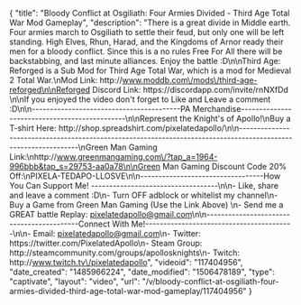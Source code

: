 {
    "title": "Bloody Conflict at Osgiliath: Four Armies Divided - Third Age Total War Mod Gameplay",
    "description": "There is a great divide in Middle earth.  Four armies march to Osgiliath to settle their feud, but only one will be left standing.  High Elves, Rhun, Harad, and the Kingdoms of Arnor ready their men for a bloody conflict.  Since this is a no rules Free For All there will be backstabbing, and last minute alliances.  Enjoy the battle :D\n\nThird Age: Reforged is a Sub Mod for Third Age Total War, which is a mod for Medieval 2 Total War.\nMod Link: http:\/\/www.moddb.com\/mods\/third-age-reforged\n\nReforged Discord Link: https:\/\/discordapp.com\/invite\/rnNXfDd  \n\nIf you enjoyed the video don't forget to Like and Leave a comment :D\n\n-----------------------------------------PA Merchandise----------------------------------------------\n\nRepresent the Knight's of Apollo!\nBuy a T-shirt Here: http:\/\/shop.spreadshirt.com\/pixelatedapollo\/\n\n---------------------------------------------------------------------------------------------------------------\nGreen Man Gaming Link:\nhttp:\/\/www.greenmangaming.com\/?tap_a=1964-996bbb&tap_s=29753-aa0a78\n\nGreen Man Gaming Discount Code 20% Off:\nPIXELA-TEDAPO-LLOSVE\n\n----------------------------------How You Can Support Me! -----------------------------------\n\n- Like, share and leave a comment :D\n- Turn OFF adblock or whitelist my channel\n- Buy a Game from Green Man Gaming (Use the Link Above) \n- Send me a GREAT battle Replay: pixelatedapollo@gmail.com\n\n------------------------------------------Connect With Me!-----------------------------------------\n\n- Email: pixelatedapollo@gmail.com\n- Twitter: https:\/\/twitter.com\/PixelatedApollo\n- Steam Group:  http:\/\/steamcommunity.com\/groups\/apollosknights\n- Twitch: http:\/\/www.twitch.tv\/pixelatedapollo",
    "videoid": "117404956",
    "date_created": "1485966224",
    "date_modified": "1506478189",
    "type": "captivate",
    "layout": "video",
    "url": "\/v\/bloody-conflict-at-osgiliath-four-armies-divided-third-age-total-war-mod-gameplay\/117404956"
}